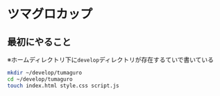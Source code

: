 # ツマグロカップ

## 最初にやること
※ホームディレクトリ下に`develop`ディレクトリが存在するていで書いている
```bash
mkdir ~/develop/tumaguro
cd ~/develop/tumaguro
touch index.html style.css script.js
```
